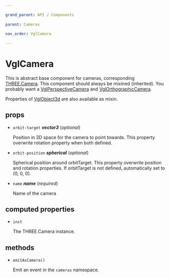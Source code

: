 ```yaml
---
          
grand_parent: API / Components
          
parent: Cameras
          
nav_order: VglCamera
          
---
```

# VglCamera 

This is abstract base component for cameras,
corresponding [THREE.Camera](https://threejs.org/docs/index.html#api/cameras/Camera).
This component should always be mixined (inherited).
You probably want a [VglPerspectiveCamera](vgl-perspective-camera)
and [VglOrthographicCamera](vgl-orthographic-camera).

Properties of [VglObject3d](../core/vgl-object3d) are also available as mixin. 

## props 

- `orbit-target` ***vector3*** (*optional*) 

  Position in 3D space for the camera to point towards.
  This property overwrite rotation property when both defined. 

- `orbit-position` ***spherical*** (*optional*) 

  Spherical position around orbitTarget.
  This property overwrite position and rotation properties.
  If orbitTarget is not defined, automatically set to (0, 0, 0). 

- `name` ***name*** (*required*) 

  Name of the camera 

## computed properties 

- `inst` 

  The THREE.Camera instance. 

## methods 

- `emitAsCamera()` 

  Emit an event in the `cameras` namespace. 

